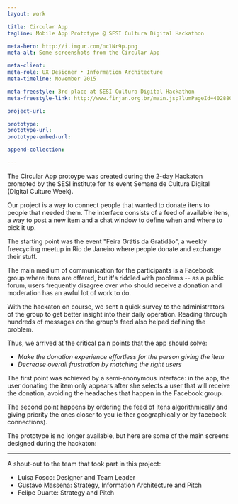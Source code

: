 ```yaml
---
layout: work

title: Circular App
tagline: Mobile App Prototype @ SESI Cultura Digital Hackathon

meta-hero: http://i.imgur.com/nc1Nr9p.png
meta-alt: Some screenshots from the Circular App

meta-client:
meta-role: UX Designer • Information Architecture
meta-timeline: November 2015

meta-freestyle: 3rd place at SESI Cultura Digital Hackathon
meta-freestyle-link: http://www.firjan.org.br/main.jsp?lumPageId=40288081201F4C3E012068444B1B7304&lumItemId=2C908CEC47A29CFC0148A8FBBBF509B0 

project-url: 

prototype: 
prototype-url: 
prototype-embed-url: 

append-collection:

---
```


The Circular App protoype was created during the 2-day Hackaton promoted by the SESI institute for its event Semana de Cultura Digital (Digital Culture Week). 

Our project is a way to connect people that wanted to donate itens to people that needed them. The interface consists of a feed of available itens, a way to post a new item and a chat window to define when and where to pick it up. 

The starting point was the event "Feira Grátis da Gratidão", a weekly freecycling meetup in Rio de Janeiro where people donate and exchange their stuff.

The main medium of communication for the participants is a Facebook group where itens are offered, but it's riddled with problems -- as a public forum, users frequently disagree over who should receive a donation and moderation has an awful lot of work to do.

With the hackaton on course, we sent a quick survey to the administrators of the group to get better insight into their daily operation. Reading through hundreds of messages on the group's feed also helped defining the problem.

Thus, we arrived at the critical pain points that the app should solve:

 - _Make the donation experience effortless for the person giving the item_
 - _Decrease overall frustration by matching the right users_

The first point was achieved by a semi-anonymous interface: in the app, the user donating the item only appears after she selects a user that will receive the donation, avoiding the headaches that happen in the Facebook group.

The second point happens by ordering the feed of itens algorithmically and giving priority the ones closer to you (either geographically or by facebook connections).

The prototype is no longer available, but here are some of the main screens designed during the hackaton:

---

A shout-out to the team that took part in this project:

 - Luisa Fosco: Designer and Team Leader
 - Gustavo Massena: Strategy, Information Architecture and Pitch
 - Felipe Duarte: Strategy and Pitch
